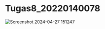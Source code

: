 # Tugas8_20220140078
![Screenshot 2024-04-27 151247](https://github.com/alviennn/Tugas8_20220140078/assets/126640063/da19d4a5-86b6-406c-9011-ccbb8491abbd)
